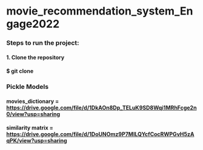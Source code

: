 # movie_recommendation_system_Engage2022

### Steps to run the project:
#### 1. Clone the repository
#### $ git clone
### Pickle Models
#### movies_dictionary = https://drive.google.com/file/d/1DkAOn8Dp_TELuK9SD8Wqi1MRhFcge2n0/view?usp=sharing
#### similarity matrix = https://drive.google.com/file/d/1DoUNOmz9P7MILQYcfCocRWPGvH5zAqPK/view?usp=sharing
